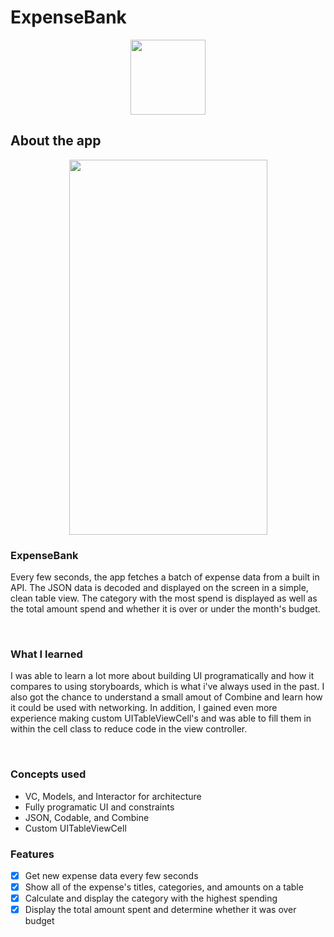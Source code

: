 # ExpenseBank

<p align="center">
<img src="https://user-images.githubusercontent.com/53502826/122479979-dc141800-cf80-11eb-91fc-16c01680f0a2.png" width="120" height="120">
</p>

## About the app

<p align="center">
<img src="https://user-images.githubusercontent.com/53502826/122481100-f3540500-cf82-11eb-96a0-7a893bd7b20e.png" width="317" height="600">
</p>

### ExpenseBank

Every few seconds, the app fetches a batch of expense data from a built in API. The JSON data is decoded and displayed on the screen in a simple, clean table view. The category with the most spend is displayed as well as the total amount spend and whether it is over or under the month's budget.

<br />

### What I learned

I was able to learn a lot more about building UI programatically and how it compares to using storyboards, which is what i've always used in the past. I also got the chance to understand a small amout of Combine and learn how it could be used with networking. In addition, I gained even more experience making custom UITableViewCell's and was able to fill them in within the cell class to reduce code in the view controller.

<br />

### Concepts used

* VC, Models, and Interactor for architecture
* Fully programatic UI and constraints
* JSON, Codable, and Combine
* Custom UITableViewCell

### Features

- [x] Get new expense data every few seconds
- [x] Show all of the expense's titles, categories, and amounts on a table
- [x] Calculate and display the category with the highest spending
- [x] Display the total amount spent and determine whether it was over budget
